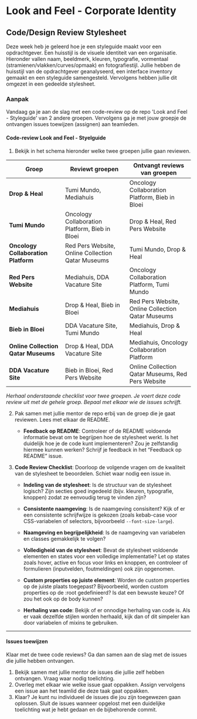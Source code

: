 # Look and Feel - Corporate Identity

## Code/Design Review Stylesheet

Deze week heb je geleerd hoe je een styleguide maakt voor een opdrachtgever. Een huisstijl is de visuele identiteit van een organisatie. Hieronder vallen naam, beeldmerk, kleuren, typografie, vormentaal (stramienen/vlakken/curves/opmaak) en fotografiestijl. Jullie hebben de huisstijl van de opdrachtgever geanalyseerd, een interface inventory gemaakt en een styleguide samengesteld. Vervolgens hebben jullie dit omgezet in een gedeelde stylesheet. 

### Aanpak
Vandaag ga je aan de slag met een code-review op de repo 'Look and Feel - Styleguide' van 2 andere groepen. Vervolgens ga je met jouw groepje de ontvangen issues toewijzen (assignen) aan teamleden. 

#### Code-review Look and Feel - Styelguide
1. Bekijk in het schema hieronder welke twee groepen jullie gaan reviewen. 

| Groep                         | Reviewt groepen                        | Ontvangt reviews van groepen                  |
|-------------------------------|----------------------------------------|-----------------------------------------------|
| **Drop & Heal**               | Tumi Mundo, Mediahuis                 | Oncology Collaboration Platform, Bieb in Bloei |
| **Tumi Mundo**                | Oncology Collaboration Platform, Bieb in Bloei | Drop & Heal, Red Pers Website      |
| **Oncology Collaboration Platform** | Red Pers Website, Online Collection Qatar Museums | Tumi Mundo, Drop & Heal             |
| **Red Pers Website**          | Mediahuis, DDA Vacature Site          | Oncology Collaboration Platform, Tumi Mundo   |
| **Mediahuis**                 | Drop & Heal, Bieb in Bloei            | Red Pers Website, Online Collection Qatar Museums |
| **Bieb in Bloei**             | DDA Vacature Site, Tumi Mundo         | Mediahuis, Drop & Heal                       |
| **Online Collection Qatar Museums** | Drop & Heal, DDA Vacature Site     | Mediahuis, Oncology Collaboration Platform    |
| **DDA Vacature Site**         | Bieb in Bloei, Red Pers Website       | Online Collection Qatar Museums, Red Pers Website |

_Herhaal onderstaande checklist voor twee groepen. Je voert deze code review uit met de gehele groep. Bepaal met elkaar wie de issues schrijft._

2. Pak samen met jullie mentor de repo erbij van de groep die je gaat reviewen. Lees met elkaar de README. 
   - **Feedback op README**: Controleer of de README voldoende informatie bevat om te begrijpen hoe de stylesheet werkt. Is het duidelijk hoe je de code kunt implementeren? Zou je zelfstandig hiermee kunnen werken? Schrijf je feedback in het “Feedback op README” issue.

3. **Code Review Checklist**: Doorloop de volgende vragen om de kwaliteit van de stylesheet te beoordelen. Schiet waar nodig een issue in.

   - **Indeling van de stylesheet**: Is de structuur van de stylesheet logisch? Zijn secties goed ingedeeld (bijv. kleuren, typografie, knoppen) zodat ze eenvoudig terug te vinden zijn?
   
   - **Consistente naamgeving**: Is de naamgeving consisitent? Kijk of er een consistente schrijfwijze is gekozen (zoals kebab-case voor CSS-variabelen of selectors, bijvoorbeeld `--font-size-large`).
   
   - **Naamgeving en begrijpelijkheid**: Is de naamgeving van variabelen en classes gemakkelijk te volgen? 

   - **Volledigheid van de stylesheet**: Bevat de stylesheet voldoende elementen en states voor een volledige implementatie? Let op states zoals hover, active en focus voor links en knoppen, en controleer of formulieren (inputvelden, foutmeldingen) ook zijn opgenomen.

   - **Custom properties op juiste element**: Worden de custom properties op de juiste plaats toegepast? Bijvoorbeeld, worden custom properties op de :root gedefinieerd? Is dat een bewuste keuze? Of zou het ook op de body kunnen?

   - **Herhaling van code**: Bekijk of er onnodige herhaling van code is. Als er vaak dezelfde stijlen worden herhaald, kijk dan of dit simpeler kan door variabelen of mixins te gebruiken.


---

#### Issues toewijzen
Klaar met de twee code reviews? Ga dan samen aan de slag met de issues die jullie hebben ontvangen.
1. Bekijk samen met jullie mentor de issues die jullie zelf hebben ontvangen. Vraag waar nodig toelichting.
2. Overleg met elkaar wie welke issue gaat oppakken. Assign vervolgens een issue aan het teamlid die deze taak gaat oppakken.
3. Klaar? Je kunt nu individueel de issues die jou zijn toegewezen gaan oplossen. Sluit de issues wanneer opgelost met een duidelijke toelichting wat je hebt gedaan en de bijbehorende commit.  

